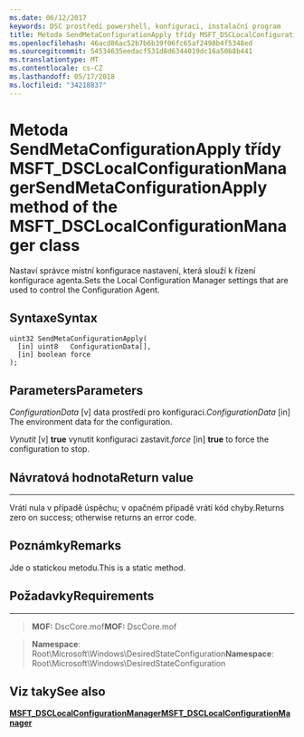 ```yaml
---
ms.date: 06/12/2017
keywords: DSC prostředí powershell, konfiguraci, instalační program
title: Metoda SendMetaConfigurationApply třídy MSFT_DSCLocalConfigurationManager
ms.openlocfilehash: 46acd86ac52b7b6b39f06fc65af2498b4f5348ed
ms.sourcegitcommit: 54534635eedacf531d8d6344019dc16a50b8b441
ms.translationtype: MT
ms.contentlocale: cs-CZ
ms.lasthandoff: 05/17/2018
ms.locfileid: "34218837"
---
```

# <a name="sendmetaconfigurationapply-method-of-the-msftdsclocalconfigurationmanager-class"></a><span data-ttu-id="a5488-103">Metoda SendMetaConfigurationApply třídy MSFT_DSCLocalConfigurationManager</span><span class="sxs-lookup"><span data-stu-id="a5488-103">SendMetaConfigurationApply method of the MSFT_DSCLocalConfigurationManager class</span></span>

<span data-ttu-id="a5488-104">Nastaví správce místní konfigurace nastavení, která slouží k řízení konfigurace agenta.</span><span class="sxs-lookup"><span data-stu-id="a5488-104">Sets the Local Configuration Manager settings that are used to control the Configuration Agent.</span></span>

<a name="syntax"></a><span data-ttu-id="a5488-105">Syntaxe</span><span class="sxs-lookup"><span data-stu-id="a5488-105">Syntax</span></span>
------

```mof
uint32 SendMetaConfigurationApply(
  [in] uint8   ConfigurationData[],
  [in] boolean force
);
```

<a name="parameters"></a><span data-ttu-id="a5488-106">Parameters</span><span class="sxs-lookup"><span data-stu-id="a5488-106">Parameters</span></span>
----------

<span data-ttu-id="a5488-107">*ConfigurationData* \[v\] data prostředí pro konfiguraci.</span><span class="sxs-lookup"><span data-stu-id="a5488-107">*ConfigurationData* \[in\] The environment data for the configuration.</span></span>

<span data-ttu-id="a5488-108">*Vynutit* \[v\] **true** vynutit konfiguraci zastavit.</span><span class="sxs-lookup"><span data-stu-id="a5488-108">*force* \[in\] **true** to force the configuration to stop.</span></span>

## <a name="return-value"></a><span data-ttu-id="a5488-109">Návratová hodnota</span><span class="sxs-lookup"><span data-stu-id="a5488-109">Return value</span></span>
------------

<span data-ttu-id="a5488-110">Vrátí nula v případě úspěchu; v opačném případě vrátí kód chyby.</span><span class="sxs-lookup"><span data-stu-id="a5488-110">Returns zero on success; otherwise returns an error code.</span></span>

## <a name="remarks"></a><span data-ttu-id="a5488-111">Poznámky</span><span class="sxs-lookup"><span data-stu-id="a5488-111">Remarks</span></span>

<span data-ttu-id="a5488-112">Jde o statickou metodu.</span><span class="sxs-lookup"><span data-stu-id="a5488-112">This is a static method.</span></span>

## <a name="requirements"></a><span data-ttu-id="a5488-113">Požadavky</span><span class="sxs-lookup"><span data-stu-id="a5488-113">Requirements</span></span>
------------
><span data-ttu-id="a5488-114">**MOF:** DscCore.mof</span><span class="sxs-lookup"><span data-stu-id="a5488-114">**MOF:** DscCore.mof</span></span>

><span data-ttu-id="a5488-115">**Namespace**: Root\Microsoft\Windows\DesiredStateConfiguration</span><span class="sxs-lookup"><span data-stu-id="a5488-115">**Namespace**: Root\Microsoft\Windows\DesiredStateConfiguration</span></span>


## <a name="see-also"></a><span data-ttu-id="a5488-116">Viz taky</span><span class="sxs-lookup"><span data-stu-id="a5488-116">See also</span></span>


[<span data-ttu-id="a5488-117">**MSFT_DSCLocalConfigurationManager**</span><span class="sxs-lookup"><span data-stu-id="a5488-117">**MSFT_DSCLocalConfigurationManager**</span></span>](msft-dsclocalconfigurationmanager.md)